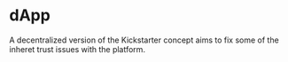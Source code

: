 # dApp
A decentralized version of the Kickstarter concept aims to fix some of the inheret trust issues with the platform.
